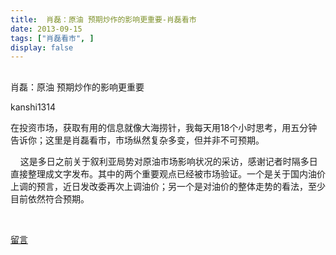 ```yaml
---
title:  肖磊：原油 预期炒作的影响更重要-肖磊看市
date: 2013-09-15
tags: ["肖磊看市", ]
display: false
---
```



## 



肖磊：原油 预期炒作的影响更重要




kanshi1314




在投资市场，获取有用的信息就像大海捞针，我每天用18个小时思考，用五分钟告诉你；这里是肖磊看市，市场纵然复杂多变，但并非不可预期。


&nbsp;&nbsp;&nbsp; 这是多日之前关于叙利亚局势对原油市场影响状况的采访，感谢记者时隔多日直接整理成文字发布。其中的两个重要观点已经被市场验证。一个是关于国内油价上调的预言，近日发改委再次上调油价；另一个是对油价的整体走势的看法，至少目前依然符合预期。&nbsp; &nbsp;&nbsp; 

&nbsp;&nbsp;&nbsp; 









[留言](javascript:;)